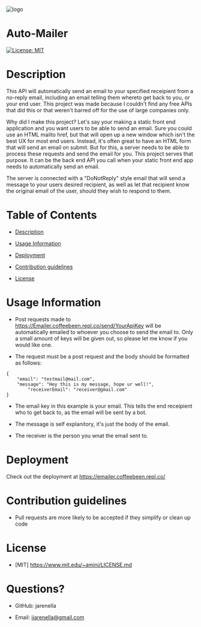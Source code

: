 ![logo](https://cdn-icons-png.flaticon.com/512/3062/3062634.png)
# Auto-Mailer

[![License: MIT](https://img.shields.io/badge/License-MIT-yellow.svg)](https://opensource.org/licenses/MIT)

# Description

This API will automatically send an email to your specified receipient from a no-reply email, including an email telling them whereto get back to you, or your end user. This project was made because I couldn't find any free APIs that did this or that weren't barred off for the use of large companies only.

Why did I make this project? Let's say your making a static front end application and you want users to be able to send an email. Sure you could use an HTML mailto href, but that will open up a new window which isn't the best UX for most end users. Instead, it's often great to have an HTML form that will send an email on submit. But for this, a server needs to be able to process these requests and send the email for you. This project serves that purpose. It can be the back end API you call when your static front end app needs to automatically send an email.

The server is connected with a "DoNotReply" style email that will send a message to your users desired recipient, as well as let that recipient know the original email of the user, should they wish to respond to them.

# Table of Contents

- [Description](#Description)

- [Usage Information](#Usage-Information)

- [Deployment](#Deployment)

- [Contribution guidelines](#Contribution-guidelines)

- [License](#License)

# Usage Information

- Post requests made to https://Emailer.coffeebeen.repl.co/send/YourApiKey will be automatically emailed to whoever you choose to send the email to. Only a small amount of keys will be given out, so please let me know if you would like one.

- The request must be a post request and the body should be formatted as follows:
```
{
 	"email": "testmail@mail.com",
 	"message": "Hey this is my message, hope ur well!",
    	"receiverEmail": "receiver@gmail.com"
}
```

- The email key in this example is your email. This tells the end receipient who to get back to, as the email will be sent by a bot.

- The message is self explanitory, it's just the body of the email.

- The receiver is the person you wnat the email sent to.

# Deployment

Check out the deployment at https://emailer.coffeebeen.repl.co/

# Contribution guidelines

- Pull requests are more likely to be accepted if they simplify or clean up code

# License
    
- [MIT] https://www.mit.edu/~amini/LICENSE.md


# Questions?

- GitHub: jarenella

- Email: ijarenella@gmail.com


